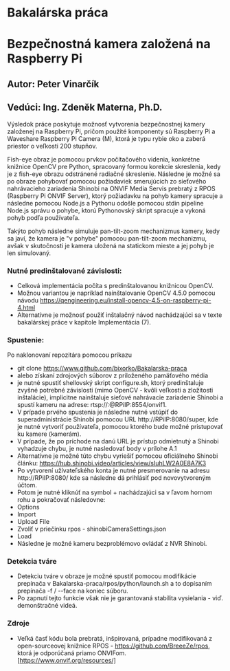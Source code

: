 # Bakalárska práca
# Bezpečnostná kamera založená na Raspberry Pi
## Autor: Peter Vinarčík
## Vedúci: Ing. Zdeněk Materna, Ph.D.

Výsledok práce poskytuje možnosť vytvorenia bezpečnostnej kamery založenej na Raspberry Pi, pričom použité komponenty sú Raspberry Pi a Waveshare Raspberry Pi Camera (M), ktorá je typu rybie oko a zaberá priestor o veľkosti 200 stupňov.

Fish-eye obraz je pomocou prvkov počítačového videnia, konkrétne knižnice OpenCV pre Python, spracovaný formou korekcie skreslenia, kedy je z fish-eye obrazu odstránené radiačné skreslenie. Následne je možné sa po obraze pohybovať pomocou požiadaviek smerujúcich zo sieťového nahrávacieho zariadenia Shinobi na ONVIF Media Servis prebratý z RPOS (Raspberry Pi ONVIF Server), ktorý požiadavku na pohyb kamery spracuje a následne pomocou Node.js a Pythonu odošle pomocou stdin pipeline Node.js správu o pohybe, ktorú Pythonovský skript spracuje a vykoná pohyb podľa používateľa.

Takýto pohyb následne simuluje pan-tilt-zoom mechanizmus kamery, kedy sa javí, že kamera je "v pohybe" pomocou pan-tilt-zoom mechanizmu, avšak v skutočnosti je kamera uložená na statickom mieste a jej pohyb je len simulovaný.

### Nutné predinštalované závislosti:
+ Celková implementácia počíta s predinštalovanou knižnicou OpenCV.
+ Možnou variantou je napríklad nainštalovanie OpenCV 4.5.0 pomocou návodu https://qengineering.eu/install-opencv-4.5-on-raspberry-pi-4.html
+ Alternatívne je možnosť použiť inštalačný návod nachádzajúci sa v texte bakalárskej práce v kapitole Implementácia (7).

### Spustenie:
Po naklonovaní repozitára pomocou príkazu
+ git clone https://www.github.com/bixorko/Bakalarska-praca
+ alebo získaní zdrojových súborov z priloženého pamäťového média
+ je nutné spustiť shellovský skript configure.sh, ktorý predinštaluje zvyšné potrebné závislosti (mimo OpenCV - kvôli veľkosti a zložitosti inštalácie), implicitne nainštaluje sieťové nahrávacie zariadenie Shinobi a spustí kameru na adrese: rtsp://<usernameConfig>:<passwordConfig>@RPiIP:8554/onvif1.
+ V prípade prvého spustenia je následne nutné vstúpiť do superadministrácie Shinobi pomocou URL http://RPiIP:8080/super, kde je nutné vytvoriť používateľa, pomocou ktorého bude možné pristupovať ku kamere (kamerám).
+ V prípade, že po príchode na danú URL je prístup odmietnutý a Shinobi vyhadzuje chybu, je nutné nasledovať body v prílohe A.1
+ Alternatívne je možné túto chybu vyriešiť pomocou oficiálneho Shinobi článku: https://hub.shinobi.video/articles/view/sIuhLW2A0E8A7K3
+ Po vytvorení užívateľského konta je nutné presmerovanie na adresu http://RPiIP:8080/ kde sa následne dá prihlásiť pod novovytvoreným účtom.
+ Potom je nutné kliknúť na symbol + nachádzajúci sa v ľavom hornom rohu a pokračovať následovne:
+ Options
+ Import
+ Upload File
+ Zvoliť v priečinku rpos - shinobiCameraSettings.json
+ Load
+ Následne je možné kameru bezproblémovo ovládať z NVR Shinobi.

### Detekcia tváre
+ Detekciu tváre v obraze je možné spustiť pomocou modifikácie prepínača v Bakalarska-praca/rpos/python/launch.sh a to dopísaním prepínača -f / --face na koniec súboru.
+ Po zapnutí tejto funkcie však nie je garantovaná stabilita vysielania - viď. demonštračné videá.

### Zdroje
+ Veľká časť kódu bola prebratá, inšpirovaná, prípadne modifikovaná z open-sourceovej knižnice RPOS - https://github.com/BreeeZe/rpos, ktorá je odporúčaná priamo ONVIFom. [https://www.onvif.org/resources/]